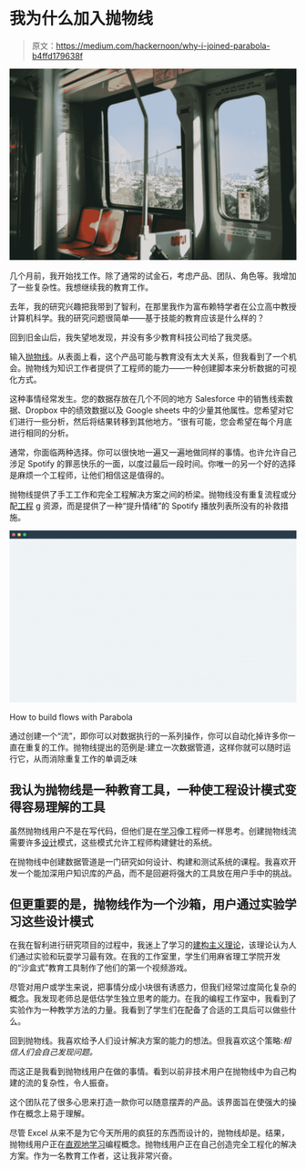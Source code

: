 # 我为什么加入抛物线

> 原文：<https://medium.com/hackernoon/why-i-joined-parabola-b4ffd179638f>

![](img/9d8edf0d5e10a40a2f8fb47f7e0e8d9e.png)

几个月前，我开始找工作。除了通常的试金石，考虑产品、团队、角色等。我增加了一些复杂性。我想继续我的教育工作。

去年，我的研究兴趣把我带到了智利，在那里我作为富布赖特学者在公立高中教授计算机科学。我的研究问题很简单——基于技能的教育应该是什么样的？

回到旧金山后，我失望地发现，并没有多少教育科技公司给了我灵感。

输入[抛物线](https://parabola.io/)。从表面上看，这个产品可能与教育没有太大关系，但我看到了一个机会。抛物线为知识工作者提供了工程师的能力——一种创建脚本来分析数据的可视化方式。

这种事情经常发生。您的数据存放在几个不同的地方 Salesforce 中的销售线索数据、Dropbox 中的绩效数据以及 Google sheets 中的少量其他属性。您希望对它们进行一些分析，然后将结果转移到其他地方。“很有可能，您会希望在每个月底进行相同的分析。

通常，你面临两种选择。你可以很快地一遍又一遍地做同样的事情。也许允许自己涉足 Spotify 的罪恶快乐的一面，以度过最后一段时间。你唯一的另一个好的选择是麻烦一个工程师，让他们相信这是值得的。

抛物线提供了手工工作和完全工程解决方案之间的桥梁。抛物线没有重复流程或分配[工程](https://hackernoon.com/tagged/engineering) g 资源，而是提供了一种“提升情绪”的 Spotify 播放列表所没有的补救措施。

![](img/87ed13e71e3a4d9c78613b465b382357.png)

How to build flows with Parabola

通过创建一个“流”，即你可以对数据执行的一系列操作，你可以自动化掉许多你一直在重复的工作。抛物线提出的范例是:建立一次数据管道，这样你就可以随时运行它，从而消除重复工作的单调乏味

## 我认为抛物线是一种教育工具，一种使工程设计模式变得容易理解的工具

虽然抛物线用户不是在写代码，但他们是在[学习](https://hackernoon.com/tagged/learning)像工程师一样思考。创建抛物线流需要许多[设计](https://hackernoon.com/tagged/design)模式，这些模式允许工程师构建健壮的系统。

在抛物线中创建数据管道是一门研究如何设计、构建和测试系统的课程。我喜欢开发一个能加深用户知识库的产品，而不是回避将强大的工具放在用户手中的挑战。

## 但更重要的是，抛物线作为一个沙箱，用户通过实验学习这些设计模式

在我在智利进行研究项目的过程中，我迷上了学习的[建构主义理论](https://en.wikipedia.org/wiki/Constructionism_%28learning_theory%29)，该理论认为人们通过实验和玩耍学习最有效。在我的工作室里，学生们用麻省理工学院开发的“沙盒式”教育工具制作了他们的第一个视频游戏。

尽管对用户或学生来说，把事情分成小块很有诱惑力，但我们经常过度简化复杂的概念。我发现老师总是低估学生独立思考的能力。在我的编程工作室中，我看到了实验作为一种教学方法的力量。我看到了学生们在配备了合适的工具后可以做些什么。

回到抛物线。我喜欢给予人们设计解决方案的能力的想法。但我喜欢这个策略:*相信人们会自己发现问题。*

而这正是我看到抛物线用户在做的事情。看到以前非技术用户在抛物线中为自己构建的流的复杂性，令人振奋。

这个团队花了很多心思来打造一款你可以随意摆弄的产品。该界面旨在使强大的操作在概念上易于理解。

尽管 Excel 从来不是为它今天所用的疯狂的东西而设计的，抛物线却是。结果，抛物线用户正在[直观地学习](https://hackernoon.com/tagged/learning)编程概念。抛物线用户正在自己创造完全工程化的解决方案。作为一名教育工作者，这让我非常兴奋。